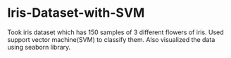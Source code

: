 # Iris-Dataset-with-SVM
Took iris dataset which has 150 samples of 3 different flowers of iris. Used support vector machine(SVM) to classify them. Also visualized the data using seaborn library.  
